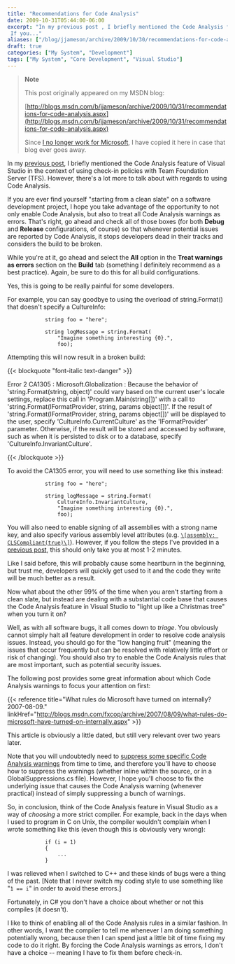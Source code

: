 ```yaml
---
title: "Recommendations for Code Analysis"
date: 2009-10-31T05:44:00-06:00
excerpt: "In my previous post , I briefly mentioned the Code Analysis feature of Visual Studio in the context of using check-in policies with Team Foundation Server (TFS). However, there's a lot more to talk about with regards to using Code Analysis. 
 If you..."
aliases: ["/blog/jjameson/archive/2009/10/30/recommendations-for-code-analysis.aspx", "/blog/jjameson/archive/2009/10/31/recommendations-for-code-analysis.aspx"]
draft: true
categories: ["My System", "Development"]
tags: ["My System", "Core Development", "Visual Studio"]
---
```


> **Note**
>
> This post originally appeared on my MSDN blog:
>
> [http://blogs.msdn.com/b/jjameson/archive/2009/10/31/recommendations-for-code-analysis.aspx](http://blogs.msdn.com/b/jjameson/archive/2009/10/31/recommendations-for-code-analysis.aspx)
>
> Since [I no longer work for Microsoft](/blog/jjameson/2011/09/02/last-day-with-microsoft), I have copied it here in case that blog ever goes away.

In my [previous post](/blog/jjameson/2009/10/31/recommended-check-in-policies-for-team-foundation-server), I briefly mentioned the Code Analysis feature of Visual Studio in the context of using check-in policies with Team Foundation Server (TFS). However, there's a lot more to talk about with regards to using Code Analysis.

If you are ever find yourself "starting from a clean slate" on a software development project, I hope you take advantage of the opportunity to not only enable Code Analysis, but also to treat all Code Analysis warnings as errors. That's right, go ahead and check all of those boxes (for both **Debug** and **Release** configurations, of course) so that whenever potential issues are reported by Code Analysis, it stops developers dead in their tracks and considers the build to be broken.

While you're at it, go ahead and select the **All** option in the **Treat warnings as errors** section on the **Build** tab (something I definitely recommend as a best practice). Again, be sure to do this for all build configurations.

Yes, this is going to be really painful for some developers.

For example, you can say goodbye to using the overload of string.Format() that doesn't specify a CultureInfo:

```
            string foo = "here";

            string logMessage = string.Format(
                "Imagine something interesting {0}.",
                foo);
```

Attempting this will now result in a broken build:

{{< blockquote "font-italic text-danger" >}}

Error 2 CA1305 : Microsoft.Globalization : Because the behavior of 'string.Format(string, object)' could vary based on the current user's locale settings, replace this call in 'Program.Main(string[])' with a call to 'string.Format(IFormatProvider, string, params object[])'. If the result of 'string.Format(IFormatProvider, string, params object[])' will be displayed to the user, specify 'CultureInfo.CurrentCulture' as the 'IFormatProvider' parameter. Otherwise, if the result will be stored and accessed by software, such as when it is persisted to disk or to a database, specify 'CultureInfo.InvariantCulture'.

{{< /blockquote >}}

To avoid the CA1305 error, you will need to use something like this instead:

```
            string foo = "here";

            string logMessage = string.Format(
                CultureInfo.InvariantCulture,
                "Imagine something interesting {0}.",
                foo);
```

You will also need to enable signing of all assemblies with a strong name key, and also specify various assembly level attributes (e.g. [`\[assembly: CLSCompliant(true)\]`](http://msdn.microsoft.com/en-us/library/system.clscompliantattribute.aspx)). However, if you follow the steps I've provided in a [previous post](/blog/jjameson/2009/04/03/shared-assembly-info-in-visual-studio-projects), this should only take you at most 1-2 minutes.

Like I said before, this will probably cause some heartburn in the beginning, but trust me, developers will quickly get used to it and the code they write will be much better as a result.

Now what about the other 99% of the time when you aren't starting from a clean slate, but instead are dealing with a substantial code base that causes the Code Analysis feature in Visual Studio to "light up like a Christmas tree" when you turn it on?

Well, as with all software bugs, it all comes down to *triage*. You obviously cannot simply halt all feature development in order to resolve code analysis issues. Instead, you should go for the "low hanging fruit" (meaning the issues that occur frequently but can be resolved with relatively little effort or risk of changing). You should also try to enable the Code Analysis rules that are most important, such as potential security issues.

The following post provides some great information about which Code Analysis warnings to focus your attention on first:

{{< reference title="What rules do Microsoft have turned on internally? 2007-08-09." linkHref="http://blogs.msdn.com/fxcop/archive/2007/08/09/what-rules-do-microsoft-have-turned-on-internally.aspx" >}}

This article is obviously a little dated, but still very relevant over two years later.

Note that you will undoubtedly need to [suppress some specific Code Analysis warnings](http://msdn.microsoft.com/en-us/library/ms244717.aspx) from time to time, and therefore you'll have to choose how to suppress the warnings (whether inline within the source, or in a GlobalSuppressions.cs file). However, I hope you'll choose to fix the underlying issue that causes the Code Analysis warning (whenever practical) instead of simply suppressing a bunch of warnings.

So, in conclusion, think of the Code Analysis feature in Visual Studio as a way of *choosing* a more strict compiler. For example, back in the days when I used to program in C on Unix, the compiler wouldn't complain when I wrote something like this (even though this is obviously very wrong):

```
            if (i = 1)
            {
                ...
            }
```

I was relieved when I switched to C++ and these kinds of bugs were a thing of the past. [Note that I never switch my coding style to use something like "`1 == i`" in order to avoid these errors.]

Fortunately, in C# you don't have a choice about whether or not this compiles (it doesn't).

I like to think of enabling all of the Code Analysis rules in a similar fashion. In other words, I want the compiler to tell me whenever I am doing something potentially wrong, because then I can spend just a little bit of time fixing my code to do it right. By forcing the Code Analysis warnings as errors, I don't have a choice -- meaning I have to fix them before check-in.


